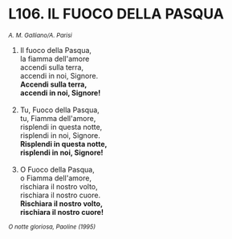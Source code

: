 # L106. IL FUOCO DELLA PASQUA

<sub><i>A. M. Galliano/A. Parisi</i></sub>
<ol>
	<li>Il fuoco della Pasqua,<br>
		la fiamma dell'amore<br>
		accendi sulla terra,<br>
		accendi in noi, Signore.<br>
		<b>Accendi sulla terra,<br>
		accendi in noi, Signore!</b></li><br>
	<li>Tu, Fuoco della Pasqua,<br>
		tu, Fiamma dell'amore,<br>
		risplendi in questa notte,<br>
		risplendi in noi, Signore.<br>
		<b>Risplendi in questa notte,<br>
		risplendi in noi, Signore!</b></li><br>
	<li>O Fuoco della Pasqua,<br>
		o Fiamma dell'amore,<br>
		rischiara il nostro volto,<br>
		rischiara il nostro cuore.<br>
		<b>Rischiara il nostro volto,<br>
		rischiara il nostro cuore!</b></li>
</ol>
<sub><i>O notte gloriosa, Paoline (1995)</i></sub>
